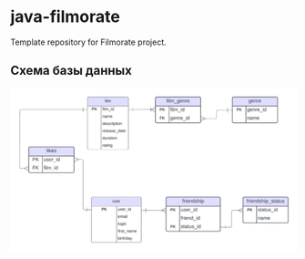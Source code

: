 # java-filmorate
Template repository for Filmorate project.

## Схема базы данных

![Схема базы данных](database_schema.png)

